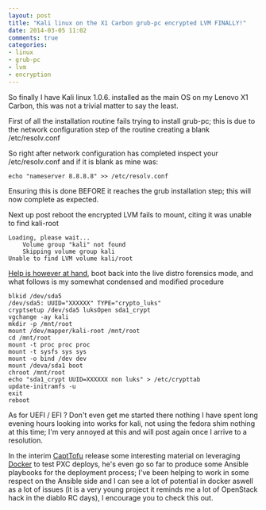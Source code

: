 ```yaml
---
layout: post
title: "Kali linux on the X1 Carbon grub-pc encrypted LVM FINALLY!"
date: 2014-03-05 11:02
comments: true
categories:
- linux
- grub-pc
- lvm
- encryption 
---
```


So finally I have Kali linux 1.0.6. installed as the main OS on my Lenovo X1 Carbon, this was not a trivial matter to say the least.

First of all the installation routine fails trying to install grub-pc; this is due to the network configuration step of the routine creating a blank /etc/resolv.conf

So right after network configuration has completed inspect your /etc/resolv.conf and if it is blank as mine was:

```
echo "nameserver 8.8.8.8" >> /etc/resolv.conf
```

Ensuring this is done BEFORE it reaches the grub installation step; this will now complete as expected.


Next up post reboot the encrypted LVM fails to mount, citing it was unable to find kali-root


```
Loading, please wait...
    Volume group "kali" not found
    Skipping volume group kali
Unable to find LVM volume kali/root
```

[Help is however at hand](http://mstramgram.com/kali-encrypted-lvm-install-fails-to-boot/), boot back into the live distro forensics mode, and what follows is my somewhat condensed and modified procedure

```
blkid /dev/sda5
/dev/sda5: UUID="XXXXXX" TYPE="crypto_luks"
cryptsetup /dev/sda5 luksOpen sda1_crypt
vgchange -ay kali
mkdir -p /mnt/root
mount /dev/mapper/kali-root /mnt/root
cd /mnt/root
mount -t proc proc proc
mount -t sysfs sys sys
mount -o bind /dev dev
mount /deva/sda1 boot
chroot /mnt/root
echo "sda1_crypt UUID=XXXXXX non luks" > /etc/crypttab
update-initramfs -u
exit
reboot
```


As for UEFI / EFI ? Don't even get me started there nothing I have spent long evening hours looking into works for kali, not using the fedora shim nothing at this time; I'm very annoyed at this and will post again once I arrive to a resolution.

In the interim [CaptTofu](http://patg.net/docker/2014/03/03/ansible.html) release some interesting material on leveraging [Docker](http://docker.io) to test PXC deploys, he's even go so far to produce some Ansible playbooks for the deployment process; I've been helping to work in some respect on the Ansible side and I can see a lot of potential in docker aswell as a lot of issues (it is a very young project it reminds me a lot of OpenStack hack in the diablo RC days), I encourage you to check this out.

